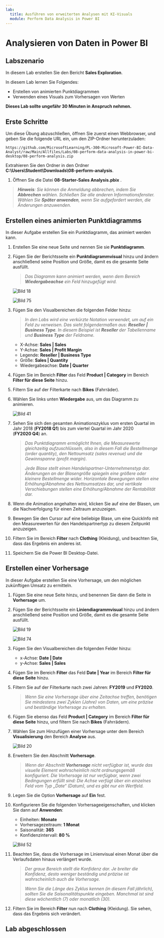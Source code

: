 ```yaml
---
lab:
  title: Ausführen von erweiterten Analysen mit KI-Visuals
  module: Perform Data Analysis in Power BI
---
```


# Analysieren von Daten in Power BI

## Labszenario

In diesem Lab erstellen Sie den Bericht **Sales Exploration**.

In diesem Lab lernen Sie Folgendes:

- Erstellen von animierten Punktdiagrammen
- Verwenden eines Visuals zum Vorhersagen von Werten

**Dieses Lab sollte ungefähr 30 Minuten in Anspruch nehmen.**

## Erste Schritte

Um diese Übung abzuschließen, öffnen Sie zuerst einen Webbrowser, und geben Sie die folgende URL ein, um den ZIP-Ordner herunterzuladen:

`https://github.com/MicrosoftLearning/PL-300-Microsoft-Power-BI-Data-Analyst/raw/Main/Allfiles/Labs/08-perform-data-analysis-in-power-bi-desktop/08-perform-analysis.zip`

Extrahieren Sie den Ordner in den Ordner **C:\Users\Student\Downloads\08-perform-analysis**.

1. Öffnen Sie die Datei **08-Starter-Sales Analysis.pbix** .

> ***Hinweis**: Sie können die Anmeldung abbrechen, indem Sie **Abbrechen** wählen. Schließen Sie alle anderen Informationsfenster. Wählen Sie **Später anwenden**, wenn Sie aufgefordert werden, die Änderungen anzuwenden.*

## Erstellen eines animierten Punktdiagramms

In dieser Aufgabe erstellen Sie ein Punktdiagramm, das animiert werden kann.

1. Erstellen Sie eine neue Seite und nennen Sie sie **Punktdiagramm**.

1. Fügen Sie der Berichtsseite ein **Punktdiagrammvisual** hinzu und ändern anschließend seine Position und Größe, damit es die gesamte Seite ausfüllt.

    > *Das Diagramm kann animiert werden, wenn dem Bereich **Wiedergabeachse** ein Feld hinzugefügt wird.*

     ![Bild 18](Linked_image_Files/10-perform-data-analysis-in-power-bi-desktop_image15.png)

     ![Bild 75](Linked_image_Files/10-perform-data-analysis-in-power-bi-desktop_image16.png)

1. Fügen Sie den Visualbereichen die folgenden Felder hinzu:

    > *In den Labs wird eine verkürzte Notation verwendet, um auf ein Feld zu verweisen. Das sieht folgendermaßen aus: **Reseller** **\|** **Business Type**. In diesem Beispiel ist **Reseller** der Tabellenname und **Business Type** der Feldname.*

     - X-Achse: **Sales \| Sales**
     - Y-Achse: **Sales \| Profit Margin**
     - Legende: **Reseller \| Business Type**
     - Größe: **Sales \| Quantity**
     - Wiedergabeachse: **Date \| Quarter**

1. Fügen Sie im Bereich **Filter** das Feld **Product \| Category** im Bereich **Filter für diese Seite** hinzu.

1. Filtern Sie auf der Filterkarte nach **Bikes** (Fahrräder).

1. Wählen Sie links unten **Wiedergabe** aus, um das Diagramm zu animieren.

    ![Bild 41](Linked_image_Files/10-perform-data-analysis-in-power-bi-desktop_image19.png)

1. Sehen Sie sich den gesamten Animationszyklus vom ersten Quartal im Jahr 2018 (**FY2018 Q1**) bis zum viertel Quartal im Jahr 2020 (**FY2020 Q4**) an.

    > *Das Punktdiagramm ermöglicht Ihnen, die Measurewerte gleichzeitig aufzuschlüsseln, also in diesem Fall die Bestellmenge (order quantity), den Nettoumsatz (sales revenue) und die Gewinnspanne (profit margin).*
    > 
    > *Jede Blase stellt einen Handelspartner-Unternehmenstyp dar. Änderungen an der Blasengröße spiegeln eine größere oder kleinere Bestellmenge wider. Horizontale Bewegungen stellen eine Erhöhung/Abnahme des Nettoumsatzes dar, und vertikale Verschiebungen stellen eine Erhöhung/Abnahme der Rentabilität dar.*

1. Wenn die Animation angehalten wird, klicken Sie auf eine der Blasen, um die Nachverfolgung für einen Zeitraum anzuzeigen.

1. Bewegen Sie den Cursor auf eine beliebige Blase, um eine QuickInfo mit den Measurewerten für den Handelspartnertyp zu diesem Zeitpunkt anzuzeigen.

1. Filtern Sie im Bereich **Filter** nach **Clothing** (Kleidung), und beachten Sie, dass das Ergebnis ein anderes ist.

1. Speichern Sie die Power BI Desktop-Datei.

## Erstellen einer Vorhersage

In dieser Aufgabe erstellen Sie eine Vorhersage, um den möglichen zukünftigen Umsatz zu ermitteln.

1. Fügen Sie eine neue Seite hinzu, und benennen Sie dann die Seite in **Vorhersage** um.

1. Fügen Sie der Berichtsseite ein **Liniendiagrammvisual** hinzu und ändern anschließend seine Position und Größe, damit es die gesamte Seite ausfüllt.

     ![Bild 19](Linked_image_Files/10-perform-data-analysis-in-power-bi-desktop_image21.png)

     ![Bild 74](Linked_image_Files/10-perform-data-analysis-in-power-bi-desktop_image22.png)

1. Fügen Sie den Visualbereichen die folgenden Felder hinzu:

     - x-Achse: **Date \| Date**
     - y-Achse: **Sales \| Sales**

1. Fügen Sie im Bereich **Filter** das Feld **Date \| Year** im Bereich **Filter für diese Seite** hinzu.

1. Filtern Sie auf der Filterkarte nach zwei Jahren: **FY2019** und **FY2020**.

    > *Wenn Sie eine Vorhersage über eine Zeitachse treffen, benötigen Sie mindestens zwei Zyklen (Jahre) von Daten, um eine präzise und beständige Vorhersage zu erhalten.*

1. Fügen Sie ebenso das Feld **Product \| Category** im Bereich **Filter für diese Seite** hinzu, und filtern Sie nach **Bikes** (Fahrrädern).

1. Wählen Sie zum Hinzufügen einer Vorhersage unter dem Bereich **Visualisierung** den Bereich **Analyse** aus.

     ![Bild 20](Linked_image_Files/10-perform-data-analysis-in-power-bi-desktop_image26.png)

1. Erweitern Sie den Abschnitt **Vorhersage**.

    > *Wenn der Abschnitt **Vorhersage** nicht verfügbar ist, wurde das visuelle Element wahrscheinlich nicht ordnungsgemäß konfiguriert. Die Vorhersage ist nur verfügbar, wenn zwei Bedingungen erfüllt sind: Die Achse verfügt über ein einzelnes Feld vom Typ „Date“ (Datum), und es gibt nur ein Wertfeld.*

1. Legen Sie die Option **Vorhersage** auf **Ein** fest.

1. Konfigurieren Sie die folgenden Vorhersageeigenschaften, und klicken Sie dann auf **Anwenden**:

    - Einheiten: **Monate**
    - Vorhersagezeitraum: **1 Monat**
    - Saisonalität: **365**
    - Konfidenzintervall: **80 %**

    ![Bild 52](Linked_image_Files/10-perform-data-analysis-in-power-bi-desktop_image29.png)

1. Beachten Sie, dass die Vorhersage im Linienvisual einen Monat über die Verlaufsdaten hinaus verlängert wurde.

    > *Der graue Bereich stellt die Konfidenz dar. Je breiter die Konfidenz, desto weniger beständig und präzise ist wahrscheinlich auch die Vorhersage.*
    >
    > *Wenn Sie die Länge des Zyklus kennen (in diesem Fall jährlich), sollten Sie die Saisonalitätspunkte eingeben. Manchmal ist sind diese wöchentlich (7) oder monatlich (30).*

1. Filtern Sie im Bereich **Filter** nun nach **Clothing** (Kleidung). Sie sehen, dass das Ergebnis sich verändert.

## Lab abgeschlossen
